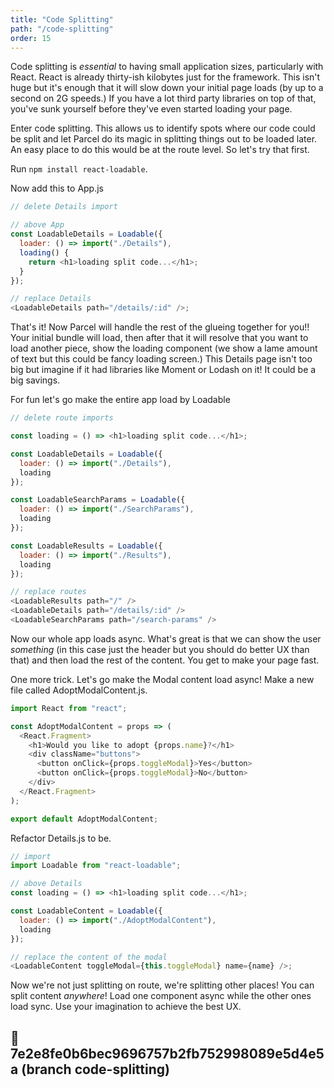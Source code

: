 ```yaml
---
title: "Code Splitting"
path: "/code-splitting"
order: 15
---
```


Code splitting is _essential_ to having small application sizes, particularly with React. React is already thirty-ish kilobytes just for the framework. This isn't huge but it's enough that it will slow down your initial page loads (by up to a second on 2G speeds.) If you have a lot third party libraries on top of that, you've sunk yourself before they've even started loading your page.

Enter code splitting. This allows us to identify spots where our code could be split and let Parcel do its magic in splitting things out to be loaded later. An easy place to do this would be at the route level. So let's try that first.

Run `npm install react-loadable`.

Now add this to App.js

```javascript
// delete Details import

// above App
const LoadableDetails = Loadable({
  loader: () => import("./Details"),
  loading() {
    return <h1>loading split code...</h1>;
  }
});

// replace Details
<LoadableDetails path="/details/:id" />;
```

That's it! Now Parcel will handle the rest of the glueing together for you!! Your initial bundle will load, then after that it will resolve that you want to load another piece, show the loading component (we show a lame amount of text but this could be fancy loading screen.) This Details page isn't too big but imagine if it had libraries like Moment or Lodash on it! It could be a big savings.

For fun let's go make the entire app load by Loadable

```javascript
// delete route imports

const loading = () => <h1>loading split code...</h1>;

const LoadableDetails = Loadable({
  loader: () => import("./Details"),
  loading
});

const LoadableSearchParams = Loadable({
  loader: () => import("./SearchParams"),
  loading
});

const LoadableResults = Loadable({
  loader: () => import("./Results"),
  loading
});

// replace routes
<LoadableResults path="/" />
<LoadableDetails path="/details/:id" />
<LoadableSearchParams path="/search-params" />
```

Now our whole app loads async. What's great is that we can show the user _something_ (in this case just the header but you should do better UX than that) and then load the rest of the content. You get to make your page fast.

One more trick. Let's go make the Modal content load async! Make a new file called AdoptModalContent.js.

```javascript
import React from "react";

const AdoptModalContent = props => (
  <React.Fragment>
    <h1>Would you like to adopt {props.name}?</h1>
    <div className="buttons">
      <button onClick={props.toggleModal}>Yes</button>
      <button onClick={props.toggleModal}>No</button>
    </div>
  </React.Fragment>
);

export default AdoptModalContent;
```

Refactor Details.js to be.

```javascript
// import
import Loadable from "react-loadable";

// above Details
const loading = () => <h1>loading split code...</h1>;

const LoadableContent = Loadable({
  loader: () => import("./AdoptModalContent"),
  loading
});

// replace the content of the modal
<LoadableContent toggleModal={this.toggleModal} name={name} />;
```

Now we're not just splitting on route, we're splitting other places! You can split content _anywhere_! Load one component async while the other ones load sync. Use your imagination to achieve the best UX.

## 🌳 7e2e8fe0b6bec9696757b2fb752998089e5d4e5a (branch code-splitting)

